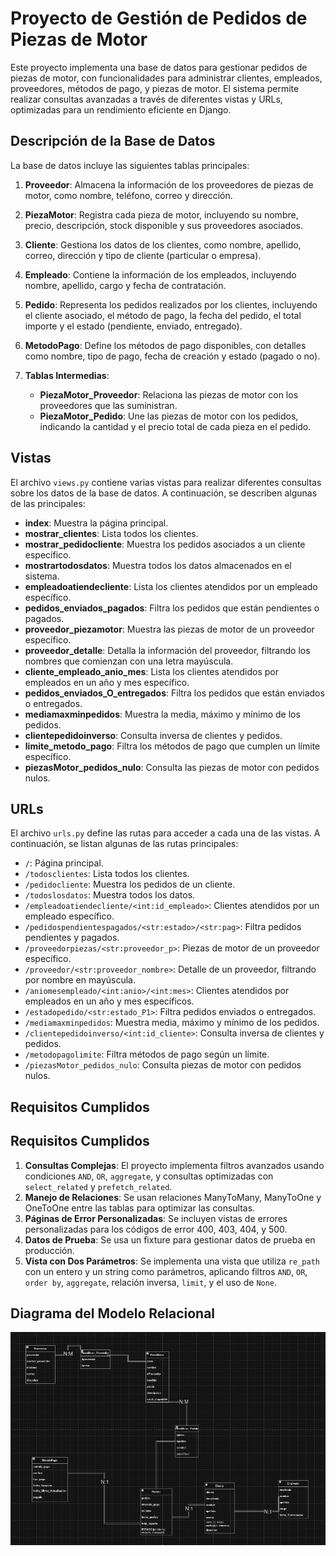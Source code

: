 # Proyecto de Gestión de Pedidos de Piezas de Motor

Este proyecto implementa una base de datos para gestionar pedidos de piezas de motor, con funcionalidades para administrar clientes, empleados, proveedores, métodos de pago, y piezas de motor. El sistema permite realizar consultas avanzadas a través de diferentes vistas y URLs, optimizadas para un rendimiento eficiente en Django.



## Descripción de la Base de Datos

La base de datos incluye las siguientes tablas principales:

1. **Proveedor**: Almacena la información de los proveedores de piezas de motor, como nombre, teléfono, correo y dirección.

2. **PiezaMotor**: Registra cada pieza de motor, incluyendo su nombre, precio, descripción, stock disponible y sus proveedores asociados.

3. **Cliente**: Gestiona los datos de los clientes, como nombre, apellido, correo, dirección y tipo de cliente (particular o empresa).

4. **Empleado**: Contiene la información de los empleados, incluyendo nombre, apellido, cargo y fecha de contratación.

5. **Pedido**: Representa los pedidos realizados por los clientes, incluyendo el cliente asociado, el método de pago, la fecha del pedido, el total importe y el estado (pendiente, enviado, entregado).

6. **MetodoPago**: Define los métodos de pago disponibles, con detalles como nombre, tipo de pago, fecha de creación y estado (pagado o no).

7. **Tablas Intermedias**:
   - **PiezaMotor_Proveedor**: Relaciona las piezas de motor con los proveedores que las suministran.
   - **PiezaMotor_Pedido**: Une las piezas de motor con los pedidos, indicando la cantidad y el precio total de cada pieza en el pedido.

## Vistas

El archivo `views.py` contiene varias vistas para realizar diferentes consultas sobre los datos de la base de datos. A continuación, se describen algunas de las principales:

- **index**: Muestra la página principal.
- **mostrar_clientes**: Lista todos los clientes.
- **mostrar_pedidocliente**: Muestra los pedidos asociados a un cliente específico.
- **mostrartodosdatos**: Muestra todos los datos almacenados en el sistema.
- **empleadoatiendecliente**: Lista los clientes atendidos por un empleado específico.
- **pedidos_enviados_pagados**: Filtra los pedidos que están pendientes o pagados.
- **proveedor_piezamotor**: Muestra las piezas de motor de un proveedor específico.
- **proveedor_detalle**: Detalla la información del proveedor, filtrando los nombres que comienzan con una letra mayúscula.
- **cliente_empleado_anio_mes**: Lista los clientes atendidos por empleados en un año y mes específico.
- **pedidos_enviados_O_entregados**: Filtra los pedidos que están enviados o entregados.
- **mediamaxminpedidos**: Muestra la media, máximo y mínimo de los pedidos.
- **clientepedidoinverso**: Consulta inversa de clientes y pedidos.
- **limite_metodo_pago**: Filtra los métodos de pago que cumplen un límite específico.
- **piezasMotor_pedidos_nulo**: Consulta las piezas de motor con pedidos nulos.

## URLs

El archivo `urls.py` define las rutas para acceder a cada una de las vistas. A continuación, se listan algunas de las rutas principales:

- `/`: Página principal.
- `/todosclientes`: Lista todos los clientes.
- `/pedidocliente`: Muestra los pedidos de un cliente.
- `/todoslosdatos`: Muestra todos los datos.
- `/empleadoatiendecliente/<int:id_empleado>`: Clientes atendidos por un empleado específico.
- `/pedidospendientespagados/<str:estado>/<str:pag>`: Filtra pedidos pendientes y pagados.
- `/proveedorpiezas/<str:proveedor_p>`: Piezas de motor de un proveedor específico.
- `/proveedor/<str:proveedor_nombre>`: Detalle de un proveedor, filtrando por nombre en mayúscula.
- `/aniomesempleado/<int:anio>/<int:mes>`: Clientes atendidos por empleados en un año y mes específicos.
- `/estadopedido/<str:estado_P1>`: Filtra pedidos enviados o entregados.
- `/mediamaxminpedidos`: Muestra media, máximo y mínimo de los pedidos.
- `/clientepedidoinverso/<int:id_cliente>`: Consulta inversa de clientes y pedidos.
- `/metodopagolimite`: Filtra métodos de pago según un límite.
- `/piezasMotor_pedidos_nulo`: Consulta piezas de motor con pedidos nulos.

## Requisitos Cumplidos

## Requisitos Cumplidos

1. **Consultas Complejas**: El proyecto implementa filtros avanzados usando condiciones `AND`, `OR`, `aggregate`, y consultas optimizadas con `select_related` y `prefetch_related`.
2. **Manejo de Relaciones**: Se usan relaciones ManyToMany, ManyToOne y OneToOne entre las tablas para optimizar las consultas.
3. **Páginas de Error Personalizadas**: Se incluyen vistas de errores personalizadas para los códigos de error 400, 403, 404, y 500.
4. **Datos de Prueba**: Se usa un fixture para gestionar datos de prueba en producción.
5. **Vista con Dos Parámetros**: Se implementa una vista que utiliza `re_path` con un entero y un string como parámetros, aplicando filtros `AND`, `OR`, `order by`, `aggregate`, relación inversa, `limit`, y el uso de `None`.


## Diagrama del Modelo Relacional

![Modelo Relacional](modelo_relacion_empresaventapiezacoche.png)


